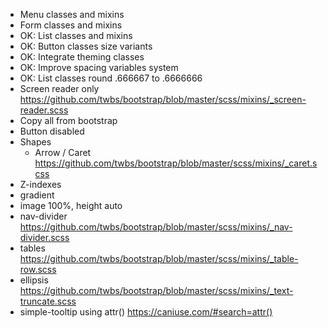 - Menu classes and mixins
- Form classes and mixins
- OK: List classes and mixins
- OK: Button classes size variants
- OK: Integrate theming classes
- OK: Improve spacing variables system
- OK: List classes round .666667 to .6666666
- Screen reader only https://github.com/twbs/bootstrap/blob/master/scss/mixins/_screen-reader.scss
- Copy all from bootstrap
- Button disabled
- Shapes
	- Arrow / Caret https://github.com/twbs/bootstrap/blob/master/scss/mixins/_caret.scss
- Z-indexes
- gradient
- image 100%, height auto
- nav-divider https://github.com/twbs/bootstrap/blob/master/scss/mixins/_nav-divider.scss
- tables https://github.com/twbs/bootstrap/blob/master/scss/mixins/_table-row.scss
- ellipsis https://github.com/twbs/bootstrap/blob/master/scss/mixins/_text-truncate.scss
- simple-tooltip using attr() https://caniuse.com/#search=attr()
